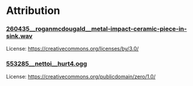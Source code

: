 # Attribution

### [260435\_\_roganmcdougald\_\_metal-impact-ceramic-piece-in-sink.wav](https://freesound.org/people/RoganMcDougald/sounds/260435/)

License: https://creativecommons.org/licenses/by/3.0/

### [553285\_\_nettoi\_\_hurt4.ogg](https://freesound.org/people/nettoi/sounds/553285/)

License: https://creativecommons.org/publicdomain/zero/1.0/
